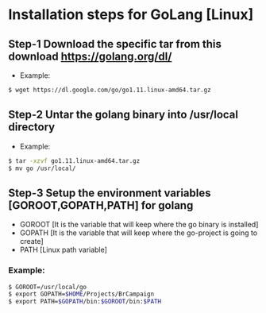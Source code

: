 
# Installation steps for GoLang [Linux]

## Step-1 Download the specific tar from this download https://golang.org/dl/
   - Example: 
   ```sh 
   $ wget https://dl.google.com/go/go1.11.linux-amd64.tar.gz
   ```
   
## Step-2 Untar the golang binary into /usr/local directory
   - Example: 
   ```sh 
   $ tar -xzvf go1.11.linux-amd64.tar.gz 
   $ mv go /usr/local/
   ``` 
   
## Step-3 Setup the environment variables [GOROOT,GOPATH,PATH] for golang
   - GOROOT [It is the variable that will keep where the go binary is installed]
   - GOPATH [It is the variable that will keep where the go-project is going to create]
   - PATH [Linux path variable]
   ### Example:
   ```sh 
   $ GOROOT=/usr/local/go
   $ export GOPATH=$HOME/Projects/BrCampaign
   $ export PATH=$GOPATH/bin:$GOROOT/bin:$PATH
   ``` 
